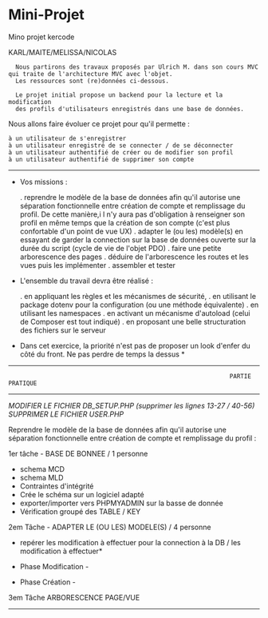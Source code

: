 # Mini-Projet
Mino projet kercode

KARL/MAITE/MELISSA/NICOLAS

      Nous partirons des travaux proposés par Ulrich M. dans son cours MVC qui traite de l'architecture MVC avec l'objet.
      Les ressources sont (re)données ci-dessous.

      Le projet initial propose un backend pour la lecture et la modification
      des profils d'utilisateurs enregistrés dans une base de données.

Nous allons faire évoluer ce projet pour qu'il permette :

    à un utilisateur de s'enregistrer
    à un utilisateur enregistré de se connecter / de se déconnecter
    à un utilisateur authentifié de créer ou de modifier son profil
    à un utilisateur authentifié de supprimer son compte
    
   -------------------------------------------------------------------------------------------------------------------------------------------------------------

- Vos missions :

   . reprendre le modèle de la base de données afin qu'il autorise une séparation fonctionnelle entre création de compte et remplissage du profil. 
      De cette manière,i l n'y aura pas d'obligation à renseigner son profil en même temps que la création de son compte (c'est plus confortable d'un point de vue UX)
   . adapter le (ou les) modèle(s) en essayant de garder la connection sur la base de données ouverte sur la durée du script (cycle de vie de l'objet PDO)
   . faire une petite arborescence des pages
   . déduire de l'arborescence les routes et les vues puis les implémenter
   . assembler et tester


- L'ensemble du travail devra être réalisé :

    . en appliquant les règles et les mécanismes de sécurité,
    . en utilisant le package dotenv pour la configuration (ou une méthode équivalente)
    . en utilisant les namespaces
    . en activant un mécanisme d'autoload (celui de Composer est tout indiqué)
    . en proposant une belle structuration des fichiers sur le serveur


 * Dans cet exercice, la priorité n'est pas de proposer un look d'enfer du côté du front. Ne pas perdre de temps la dessus *
 
 
 -------------------------------------------------------------------------------------------------------------------------------------------------------------

                                                                  PARTIE PRATIQUE
 -------------------------------------------------------------------------------------------------------------------------------------------------------------
 
 *MODIFIER LE FICHIER DB_SETUP.PHP (supprimer les lignes  13-27 / 40-56)
 SUPPRIMER LE FICHIER USER.PHP*


 Reprendre le modèle de la base de données afin qu'il autorise une séparation fonctionnelle entre création de compte et remplissage du profil : 
 
 1er tâche - BASE DE BONNEE / 1 personne 

  - schema MCD 
  - schema MLD 
  - Contraintes d'intégrité
  - Crée le schéma sur un logiciel adapté
  - exporter/importer vers PHPMYADMIN sur la basse de donnée 
  - Vérification groupé des TABLE / KEY
  
  
2em Tâche - ADAPTER LE (OU LES) MODELE(S) / 4 personne 
  
   * repérer les modification à effectuer pour la connection à la DB / les modification à effectuer*
  
   * Phase Modification - 
  
   * Phase Création -
  
  
3em Tâche ARBORESCENCE PAGE/VUE
 
 
 
 -------------------------------------------------------------------------------------------------------------------------------------------------------------
